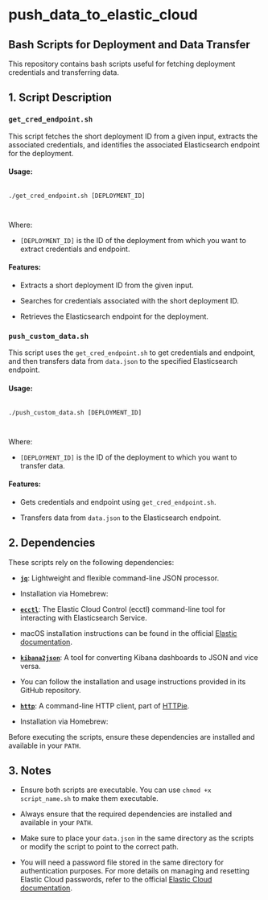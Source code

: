 # push_data_to_elastic_cloud

## Bash Scripts for Deployment and Data Transfer

  

This repository contains bash scripts useful for fetching deployment credentials and transferring data.

  

## 1\. Script Description

  

### `get_cred_endpoint.sh`

  

This script fetches the short deployment ID from a given input, extracts the associated credentials, and identifies the associated Elasticsearch endpoint for the deployment.

  

#### Usage:

  

```

./get_cred_endpoint.sh [DEPLOYMENT_ID]

  
```

  

Where:

  

-  `[DEPLOYMENT_ID]` is the ID of the deployment from which you want to extract credentials and endpoint.

  

#### Features:

  

- Extracts a short deployment ID from the given input.

- Searches for credentials associated with the short deployment ID.

- Retrieves the Elasticsearch endpoint for the deployment.

  

### `push_custom_data.sh`

  

This script uses the `get_cred_endpoint.sh` to get credentials and endpoint, and then transfers data from `data.json` to the specified Elasticsearch endpoint.

  

#### Usage:

  

```

./push_custom_data.sh [DEPLOYMENT_ID]

  
```

  

Where:

  

-  `[DEPLOYMENT_ID]` is the ID of the deployment to which you want to transfer data.

  

#### Features:

  

- Gets credentials and endpoint using `get_cred_endpoint.sh`.

- Transfers data from `data.json` to the Elasticsearch endpoint.

  

## 2\. Dependencies

  

These scripts rely on the following dependencies:

  

-  **[`jq`](https://stedolan.github.io/jq/)**: Lightweight and flexible command-line JSON processor.

- Installation via Homebrew:

-  **[`ecctl`](https://www.elastic.co/guide/en/ecctl/current/index.html)**: The Elastic Cloud Control (ecctl) command-line tool for interacting with Elasticsearch Service.

- macOS installation instructions can be found in the official [Elastic documentation](https://www.elastic.co/guide/en/ecctl/current/installation.html).

-  **[`kibana2json`](https://github.com/spinscale/kibana2json)**: A tool for converting Kibana dashboards to JSON and vice versa.

- You can follow the installation and usage instructions provided in its GitHub repository.

-  **[`http`](https://httpie.io/)**: A command-line HTTP client, part of [HTTPie](https://httpie.io/).

- Installation via Homebrew:

  

Before executing the scripts, ensure these dependencies are installed and available in your `PATH`.

  

## 3\. Notes

  

- Ensure both scripts are executable. You can use `chmod +x script_name.sh` to make them executable.

- Always ensure that the required dependencies are installed and available in your `PATH`.

- Make sure to place your `data.json` in the same directory as the scripts or modify the script to point to the correct path.

- You will need a password file stored in the same directory for authentication purposes. For more details on managing and resetting Elastic Cloud passwords, refer to the official [Elastic Cloud documentation](https://www.elastic.co/guide/en/cloud/current/ec-password-reset.html).
